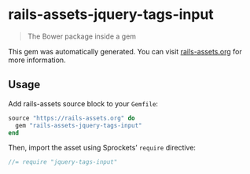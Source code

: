 # rails-assets-jquery-tags-input

> The Bower package inside a gem

This gem was automatically generated. You can visit [rails-assets.org](https://rails-assets.org) for more information.

## Usage

Add rails-assets source block to your `Gemfile`:

```ruby
source "https://rails-assets.org" do
  gem "rails-assets-jquery-tags-input"
end

```

Then, import the asset using Sprockets’ `require` directive:

```js
//= require "jquery-tags-input"
```

